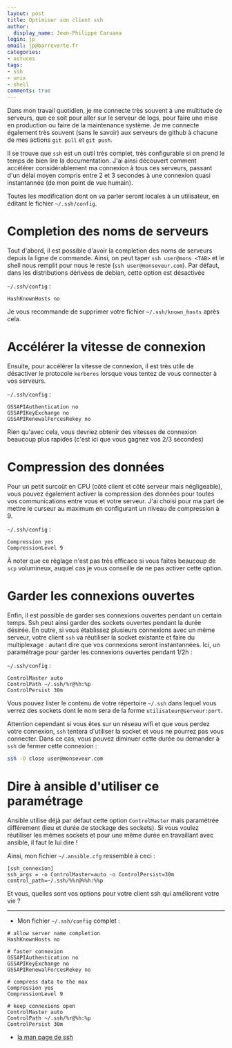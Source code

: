 ```yaml
---
layout: post
title: Optimiser son client ssh
author:
  display_name: Jean-Philippe Caruana
login: jp
email: jp@barreverte.fr
categories:
- astuces
tags:
- ssh
- unix
- shell
comments: true
---
```


Dans mon travail quotidien, je me connecte très souvent à une multitude de serveurs, que ce soit pour aller sur le serveur de logs, pour faire une mise en production ou faire de la maintenance système.  Je me connecte également très souvent (sans le savoir) aux serveurs de github à chacune de mes actions `git pull` et `git push`.

Il se trouve que `ssh` est un outil très complet, très configurable si on prend le temps de bien lire la documentation. J'ai ainsi découvert comment accélérer considérablement ma connexion à tous ces serveurs, passant d'un délai moyen compris entre 2 et 3 secondes à une connexion quasi instantannée (de mon point de vue humain). 

Toutes les modification dont on va parler seront locales à un utilisateur, en éditant le fichier `~/.ssh/config`.

# Completion des noms de serveurs

Tout d'abord, il est possible d'avoir la completion des noms de serveurs depuis la ligne de commande. Ainsi, on peut taper `ssh user@mons <TAB>` et le shell nous remplit pour nous le reste (`ssh user@monseveur.com`). Par défaut, dans les distributions dérivées de debian, cette option est désactivée

`~/.ssh/config` :

````
HashKnownHosts no
````

Je vous recommande de supprimer votre fichier `~/.ssh/known_hosts` après cela. 

# Accélérer la vitesse de connexion

Ensuite, pour accélérer la vitesse de connexion, il est très  utile de désactiver le protocole `kerberos` lorsque vous tentez de vous connecter à vos serveurs.

`~/.ssh/config` :

````
GSSAPIAuthentication no
GSSAPIKeyExchange no
GSSAPIRenewalForcesRekey no
````

Rien qu'avec cela, vous devriez obtenir des vitesses de connexion beaucoup plus rapides (c'est ici que vous gagnez vos 2/3 secondes)

# Compression des données

Pour un petit surcoût en CPU (côté client et côté serveur mais négligeable), vous pouvez également activer la compression des données pour toutes vos communications entre vous et votre serveur. J'ai choisi pour ma part de mettre le curseur au maximum en configurant un niveau de compression à 9.

`~/.ssh/config` :

````
Compression yes
CompressionLevel 9
````

À noter que ce réglage n'est pas très efficace si vous faites beaucoup de `scp` volumineux, auquel cas je vous conseille de ne pas activer cette option.

# Garder les connexions ouvertes

Enfin, il est possible de garder ses connexions ouvertes pendant un certain temps. Ssh peut ainsi garder des sockets ouvertes pendant la durée désirée. En outre, si vous établissez plusieurs connexions avec un même serveur, votre client `ssh` va réutiliser la socket existante et faire du multiplexage : autant dire que vos connexions seront instantannées. Ici, un paramétrage pour garder les connexions ouvertes pendant 1/2h :

`~/.ssh/config` :

````
ControlMaster auto
ControlPath ~/.ssh/%r@%h:%p
ControlPersist 30m
````

Vous pouvez lister le contenu de votre répertoire `~/.ssh` dans lequel vous verrez des sockets dont le nom sera de la forme `utilisateur@serveur:port`.

Attention cependant si vous êtes sur un réseau wifi et que vous perdez votre connexion, `ssh` tentera d'utiliser la socket et vous ne pourrez pas vous connecter. Dans ce cas, vous pouvez diminuer cette durée ou demander à `ssh` de fermer cette connexion :

````bash
ssh -O close user@monseveur.com
````

# Dire à ansible d'utiliser ce paramétrage

Ansible utilise déjà par défaut cette option `ControlMaster` mais paramétrée différement (lieu et durée de stockage des sockets). Si vous voulez réutiliser les mêmes sockets et pour une même durée en travaillant avec ansible, il faut le lui dire !

Ainsi, mon fichier `~/.ansible.cfg` ressemble à ceci :

````
[ssh_connexion]
ssh_args = -o ControlMaster=auto -o ControlPersist=30m
control_path=~/.ssh/%%r@%%h:%%p
````

Et vous, quelles sont vos options pour votre client ssh qui améliorent votre vie ?


----


* Mon fichier `~/.ssh/config` complet :

````
# allow server name completion
HashKnownHosts no

# faster connexion
GSSAPIAuthentication no
GSSAPIKeyExchange no
GSSAPIRenewalForcesRekey no

# compress data to the max
Compression yes
CompressionLevel 9

# keep connexions open
ControlMaster auto
ControlPath ~/.ssh/%r@%h:%p
ControlPersist 30m
````

* [la man page de ssh](http://www.openbsd.org/cgi-bin/man.cgi/OpenBSD-current/man1/slogin.1?query=ssh)

